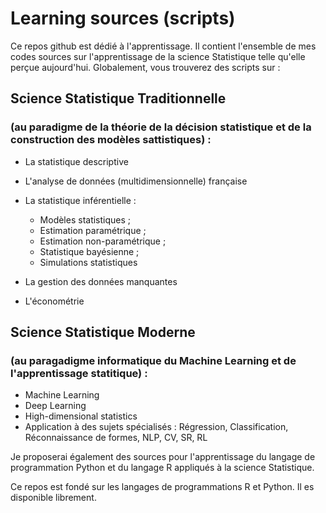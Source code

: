# Learning sources (scripts)
Ce repos github est dédié à l'apprentissage. Il contient l'ensemble de mes codes sources sur l'apprentissage de la science Statistique telle qu'elle perçue aujourd'hui. Globalement, vous trouverez des scripts sur :

## Science Statistique Traditionnelle 
### (au paradigme de la théorie de la décision statistique et de la construction des modèles sattistiques) :

* La statistique descriptive
* L'analyse de données (multidimensionnelle) française
* La statistique inférentielle : 
     
     - Modèles statistiques ;
     - Estimation paramétrique ;  
     - Estimation non-paramétrique ; 
     - Statistique bayésienne ; 
     - Simulations statistiques
     
* La gestion des données manquantes
* L'économétrie

## Science Statistique Moderne 
### (au paragadigme informatique du Machine Learning et de l'apprentissage statitique) :

* Machine Learning
* Deep Learning
* High-dimensional statistics
* Application à des sujets spécialisés : Régression, Classification, Réconnaissance de formes, NLP, CV, SR, RL

Je proposerai également des sources pour l'apprentissage du langage de programmation Python et du langage R appliqués à la science Statistique.

Ce repos est fondé sur les langages de programmations R et Python. Il es disponible librement.
